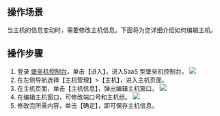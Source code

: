 ## 操作场景
当主机的信息变动时，需要修改主机信息。下面将为您详细介绍如何编辑主机。
## 操作步骤
1. 登录 [堡垒机控制台](https://console.cloud.tencent.com/dsgc/bh)，单击【进入】，进入SaaS 型堡垒机控制台。
![](https://main.qcloudimg.com/raw/efedb78634d9f0e6acceba4e4678ad61.png)
2. 在左侧导航选择【主机管理】>【主机】，进入主机页面。
3. 在主机页面，单击【主机信息】，弹出编辑主机窗口。
![](https://main.qcloudimg.com/raw/4dbef1bead25cd2f8f73eb7dce13abcf.png)
4. 在编辑主机窗口，可修改端口号和主机组。
 ![](https://main.qcloudimg.com/raw/48326f5658865e2664650fe395d5648e.png)
5.	修改完所需内容，单击【确定】，即可保存主机信息。

